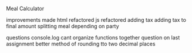 Meal Calculator 

improvements made
html refactored 
js refactored
adding tax
adding tax to final amount
splitting meal depending on party


questions
console.log
cant organize functions together
question on last assignment
better method of rounding tto two decimal places


